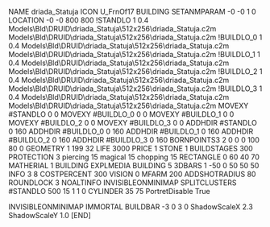 NAME driada_Statuja
ICON U_FrnOf17
BUILDING
SETANMPARAM -0 -0 1 0
LOCATION -0 -0 800 800
!STANDLO      1 0.4 Models\Bld\DRUID\driada_Statuja\512x256\driada_Statuja.c2m Models\Bld\DRUID\driada_Statuja\512x256\driada_Statuja.c2m
!BUILDLO_0    1 0.4 Models\Bld\DRUID\driada_Statuja\512x256\driada_Statuja.c2m Models\Bld\DRUID\driada_Statuja\512x256\driada_Statuja.c2m
!BUILDLO_1    1 0.4 Models\Bld\DRUID\driada_Statuja\512x256\driada_Statuja.c2m Models\Bld\DRUID\driada_Statuja\512x256\driada_Statuja.c2m
!BUILDLO_2    1 0.4 Models\Bld\DRUID\driada_Statuja\512x256\driada_Statuja.c2m Models\Bld\DRUID\driada_Statuja\512x256\driada_Statuja.c2m
!BUILDLO_3    1 0.4 Models\Bld\DRUID\driada_Statuja\512x256\driada_Statuja.c2m Models\Bld\DRUID\driada_Statuja\512x256\driada_Statuja.c2m
MOVEXY #STANDLO   0 0
MOVEXY #BUILDLO_0 0 0
MOVEXY #BUILDLO_1 0 0
MOVEXY #BUILDLO_2 0 0
MOVEXY #BUILDLO_3 0 0
ADDHDIR #STANDLO 0 160
ADDHDIR #BUILDLO_0 0 160
ADDHDIR #BUILDLO_1 0 160
ADDHDIR #BUILDLO_2 0 160
ADDHDIR #BUILDLO_3 0 160
BORNPOINTS3 2 0 0 0 100 80 0
GEOMETRY 1 199 32
LIFE     3000
PRICE 1 STONE 1
BUILDSTAGES 300
PROTECTION 3 piercing 15 magical 15 chopping 15
RECTANGLE    0 60 40 70
MATHERIAL 1 BUILDING
EXPLMEDIA BUILDING 5
3DBARS 1 -50 0 50 50 50
INFO 3 8
COSTPERCENT 300
VISION 0
MFARM 200
ADDSHOTRADIUS 80
ROUNDLOCK 3
NOALTINFO
INVISIBLEONMINIMAP
SPLITCLUSTERS #STANDLO 500 15 1 1 0
CYLINDER 35 75
PortretDisable True

INVISIBLEONMINIMAP
IMMORTAL
BUILDBAR -3 0 3 0
ShadowScaleX 2.3
ShadowScaleY 1.0
[END]
